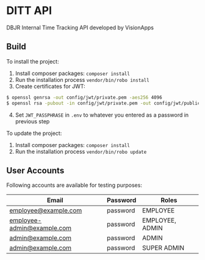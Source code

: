 # DITT API

DBJR Internal Time Tracking API developed by VisionApps

## Build

To install the project:

1. Install composer packages: `composer install`
2. Run the installation process `vendor/bin/robo install`
3. Create certificates for JWT:
  ```bash
  $ openssl genrsa -out config/jwt/private.pem -aes256 4096
  $ openssl rsa -pubout -in config/jwt/private.pem -out config/jwt/public.pem
  ```
4. Set `JWT_PASSPHRASE` in `.env` to whatever you entered as a password in previous step

To update the project:

1. Install composer packages: `composer install`
2. Run the installation process `vendor/bin/robo update`

## User Accounts

Following accounts are available for testing purposes:

| Email                      | Password | Roles           |
|----------------------------|----------|-----------------|
| employee@example.com       | password | EMPLOYEE        |
| employee-admin@example.com | password | EMPLOYEE, ADMIN |
| admin@example.com          | password | ADMIN           |
| admin@example.com          | password | SUPER ADMIN     |
